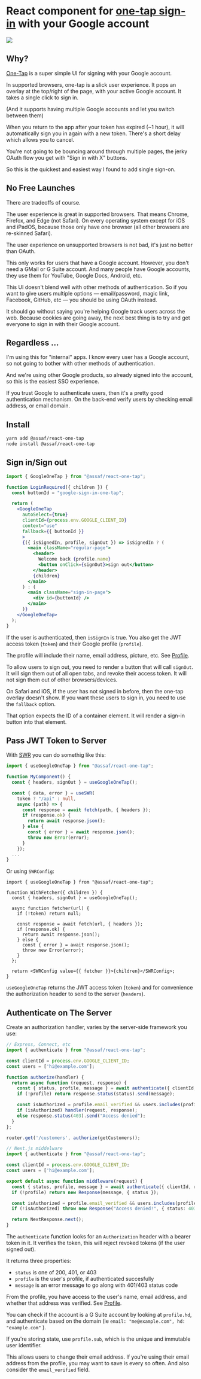 # React component for [one-tap sign-in](https://developers.google.com/identity/one-tap/) with your Google account

![](example/demo.gif)


## Why?

[One-Tap](https://developers.google.com/identity/gsi/web/guides/overview) is a super simple UI for signing with your Google account.

In supported browsers, one-tap is a slick user experience. It pops an overlay at the top/right of the page, with your active Google account. It takes a single click to sign in.

(And it supports having multiple Google accounts and let you switch between them)

When you return to the app after your token has expired (~1 hour), it will automatically sign you in again with a new token. There's a short delay which allows you to cancel.

You're not going to be bouncing around through multiple pages, the jerky OAuth flow you get with "Sign in with X" buttons.

So this is the quickest and easiest way I found to add single sign-on.


## No Free Launches

There are tradeoffs of course.

The user experience is great in supported browsers. That means Chrome, Firefox, and Edge (not Safari). On every operating system except for iOS and iPadOS, because those only have one browser (all other browsers are re-skinned Safari).

The user experience on unsupported browsers is not bad, it's just no better than OAuth.

This only works for users that have a Google account. However, you don't need a GMail or G Suite account. And many people have Google accounts, they use them for YouTube, Google Docs, Android, etc.

This UI doesn't blend well with other methods of authentication. So if you want to give users multiple options — email/password, magic link, Facebook, GitHub, etc — you should be using OAuth instead.

It should go without saying you're helping Google track users across the web. Because cookies are going away, the next best thing is to try and get everyone to sign in with their Google account.


## Regardless …

I'm using this for "internal" apps. I know every user has a Google account, so not going to bother with other methods of authentication.

And we're using other Google products, so already signed into the account, so this is the easiest SSO experience.

If you trust Google to authenticate users, then it's a pretty good authentication mechanism. On the back-end verify users by checking email address, or email domain.


## Install

```bash
yarn add @assaf/react-one-tap
node install @assaf/react-one-tap
```

## Sign in/Sign out

```jsx
import { GoogleOneTap } from "@assaf/react-one-tap";

function LoginRequired({ children }) {
  const buttonId = "google-sign-in-one-tap";

  return (
    <GoogleOneTap
      autoSelect={true}
      clientId={process.env.GOOGLE_CLIENT_ID}
      context="use"
      fallback={{ buttonId }}
      >
      {({ isSignedIn, profile, signOut }) => isSignedIn ? (
        <main className="regular-page">
          <header>
            Welcome back {profile.name}
            <button onClick={signOut}>sign out</button>
          </header>
          {children}
        </main>
      ) : (
        <main className="sign-in-page">
          <div id={buttonId} />
        </main>
      )}
    </GoogleOneTap>
  );
}
```

If the user is authenticated, then `isSignIn` is true. You also get the JWT access token (`token`) and their Google profile (`profile`).

The profile will include their name, email address, picture, etc. See [Profile](src/browser/Profile).

To allow users to sign out, you need to render a button that will call `signOut`. It will sign them out of all open tabs, and revoke their access token. It will not sign them out of other browsers/devices.

On Safari and iOS, if the user has not signed in before, then the one-tap overlay doesn't show. If you want these users to sign in, you need to use the `fallback` option.

That option expects the ID of a container element. It will render a sign-in button into that element.


## Pass JWT Token to Server

With [SWR](https://swr.vercel.app) you can do somethig like this:

```typescript
import { useGoogleOneTap } from "@assaf/react-one-tap";

function MyComponent() {
  const { headers, signOut } = useGoogleOneTap();

  const { data, error } = useSWR(
    token ? "/api" : null,
    async (path) => {
      const response = await fetch(path, { headers });
      if (response.ok) {
        return await response.json();
      } else {
        const { error } = await response.json();
        throw new Error(error);
      }
    });
  ...
}
```

Or using `SWRConfig`:

```tsx
import { useGoogleOneTap } from "@assaf/react-one-tap";

function WithFetcher({ children }) {
  const { headers, signOut } = useGoogleOneTap();

  async function fetcher(url) {
    if (!token) return null;

    const response = await fetch(url, { headers });
    if (response.ok) {
      return await response.json();
    } else {
      const { error } = await response.json();
      throw new Error(error);
    }
  };

  return <SWRConfig value={{ fetcher }}>{children}</SWRConfig>;
}
```

`useGoogleOneTap` returns the JWT access token (`token`) and for convenience the authorization header to send to the server (`headers`).


## Authenticate on The Server

Create an authorization handler, varies by the server-side framework you use:

```typescript
// Express, Connect, etc
import { authenticate } from "@assaf/react-one-tap";

const clientId = process.env.GOOGLE_CLIENT_ID;
const users = ['hi@example.com'];

function authorize(handler) {
  return async function (request, response) {
    const { status, profile, message } = await authenticate({ clientId, request });
    if (!profile) return response.status(status).send(message);

    const isAuthorized = profile.email_verified && users.includes(profile.email);
    if (isAuthorized) handler(request, response);
    else response.status(403).send("Access denied");
  }
};

router.get('/customers', authorize(getCustomers));
```

```typescript
// Next.js middelware
import { authenticate } from "@assaf/react-one-tap";

const clientId = process.env.GOOGLE_CLIENT_ID;
const users = ['hi@example.com'];

export default async function middleware(request) {
  const { status, profile, message } = await authenticate({ clientId, request });
  if (!profile) return new Response(message, { status });

  const isAuthorized = profile.email_verified && users.includes(profile.email);
  if (!isAuthorized) throw new Response("Access denied!", { status: 403 });

  return NextResponse.next();
}
```

The `authenticate` function looks for an `Authorization` header with a bearer token in it. It verifies the token, this will reject revoked tokens (if the user signed out).

It returns three properties:

- `status` is one of 200, 401, or 403
- `profile` is the user's profile, if authenticated succesfully
- `message` is an error message to go along with 401/403 status code

From the profile, you have access to the user's name, email address, and whether that address was verified. See [Profile](src/browser/Profile.ts).

You can check if the account is a G Suite account by looking at `profile.hd`, and authenticate based on the domain (ie `email: "me@example.com", hd: "example.com"` ).

If you're storing state, use `profile.sub`, which is the unique and immutable user identifier.

This allows users to change their email address. If you're using their email address from the profile, you may want to save is every so often.  And also consider the `email_verified` field.

